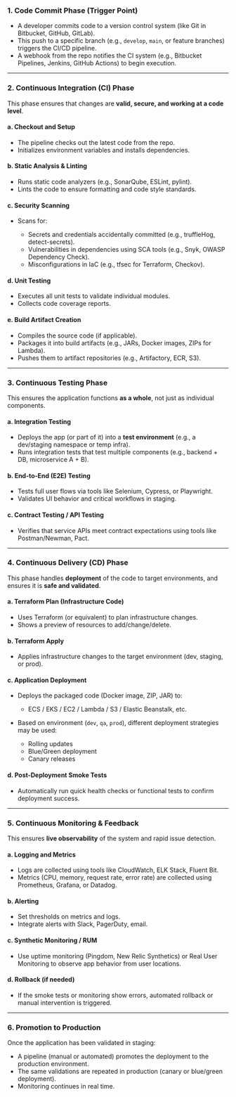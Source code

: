 

### **1. Code Commit Phase (Trigger Point)**

* A developer commits code to a version control system (like Git in Bitbucket, GitHub, GitLab).
* This push to a specific branch (e.g., `develop`, `main`, or feature branches) triggers the CI/CD pipeline.
* A webhook from the repo notifies the CI system (e.g., Bitbucket Pipelines, Jenkins, GitHub Actions) to begin execution.

---

### **2. Continuous Integration (CI) Phase**

This phase ensures that changes are **valid, secure, and working at a code level**.

#### a. Checkout and Setup

* The pipeline checks out the latest code from the repo.
* Initializes environment variables and installs dependencies.

#### b. Static Analysis & Linting

* Runs static code analyzers (e.g., SonarQube, ESLint, pylint).
* Lints the code to ensure formatting and code style standards.

#### c. Security Scanning

* Scans for:

  * Secrets and credentials accidentally committed (e.g., truffleHog, detect-secrets).
  * Vulnerabilities in dependencies using SCA tools (e.g., Snyk, OWASP Dependency Check).
  * Misconfigurations in IaC (e.g., tfsec for Terraform, Checkov).

#### d. Unit Testing

* Executes all unit tests to validate individual modules.
* Collects code coverage reports.

#### e. Build Artifact Creation

* Compiles the source code (if applicable).
* Packages it into build artifacts (e.g., JARs, Docker images, ZIPs for Lambda).
* Pushes them to artifact repositories (e.g., Artifactory, ECR, S3).

---

### **3. Continuous Testing Phase**

This ensures the application functions **as a whole**, not just as individual components.

#### a. Integration Testing

* Deploys the app (or part of it) into a **test environment** (e.g., a dev/staging namespace or temp infra).
* Runs integration tests that test multiple components (e.g., backend + DB, microservice A + B).

#### b. End-to-End (E2E) Testing

* Tests full user flows via tools like Selenium, Cypress, or Playwright.
* Validates UI behavior and critical workflows in staging.

#### c. Contract Testing / API Testing

* Verifies that service APIs meet contract expectations using tools like Postman/Newman, Pact.

---

### **4. Continuous Delivery (CD) Phase**

This phase handles **deployment** of the code to target environments, and ensures it is **safe and validated**.

#### a. Terraform Plan (Infrastructure Code)

* Uses Terraform (or equivalent) to plan infrastructure changes.
* Shows a preview of resources to add/change/delete.

#### b. Terraform Apply

* Applies infrastructure changes to the target environment (dev, staging, or prod).

#### c. Application Deployment

* Deploys the packaged code (Docker image, ZIP, JAR) to:

  * ECS / EKS / EC2 / Lambda / S3 / Elastic Beanstalk, etc.
* Based on environment (`dev`, `qa`, `prod`), different deployment strategies may be used:

  * Rolling updates
  * Blue/Green deployment
  * Canary releases

#### d. Post-Deployment Smoke Tests

* Automatically run quick health checks or functional tests to confirm deployment success.

---

### **5. Continuous Monitoring & Feedback**

This ensures **live observability** of the system and rapid issue detection.

#### a. Logging and Metrics

* Logs are collected using tools like CloudWatch, ELK Stack, Fluent Bit.
* Metrics (CPU, memory, request rate, error rate) are collected using Prometheus, Grafana, or Datadog.

#### b. Alerting

* Set thresholds on metrics and logs.
* Integrate alerts with Slack, PagerDuty, email.

#### c. Synthetic Monitoring / RUM

* Use uptime monitoring (Pingdom, New Relic Synthetics) or Real User Monitoring to observe app behavior from user locations.

#### d. Rollback (if needed)

* If the smoke tests or monitoring show errors, automated rollback or manual intervention is triggered.

---

### **6. Promotion to Production**

Once the application has been validated in staging:

* A pipeline (manual or automated) promotes the deployment to the production environment.
* The same validations are repeated in production (canary or blue/green deployment).
* Monitoring continues in real time.

